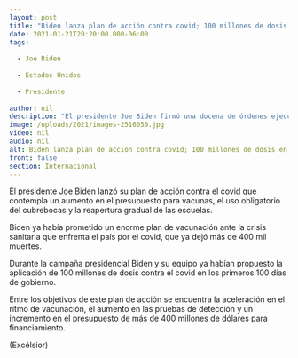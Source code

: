 ```yaml
---
layout: post
title: "Biden lanza plan de acción contra covid; 100 millones de dosis en 100 días"
date: 2021-01-21T20:20:00.000-06:00
tags:
  
  - Joe Biden
  
  - Estados Unidos
  
  - Presidente
  
author: nil
description: "El presidente Joe Biden firmó una docena de órdenes ejecutivas que contemplan vacunación, uso obligatorio de cubrebocas y más."
image: /uploads/2021/images-2516050.jpg
video: nil
audio: nil
alt: Biden lanza plan de acción contra covid; 100 millones de dosis en 100 días
front: false
section: Internacional
---
```


El presidente Joe Biden lanzó su plan de acción contra el covid que contempla un aumento en el presupuesto para vacunas, el uso obligatorio del cubrebocas y la reapertura gradual de las escuelas.

Biden ya había prometido un enorme plan de vacunación ante la crisis sanitaria que enfrenta el país por el covid, que ya dejó más de 400 mil muertes.

Durante la campaña presidencial Biden y su equipo ya habían propuesto la aplicación de 100 millones de dosis contra el covid en los primeros 100 días de gobierno.

Entre los objetivos de este plan de acción se encuentra la aceleración en el ritmo de vacunación, el aumento en las pruebas de detección y un incremento en el presupuesto de más de 400 millones de dólares para financiamiento.

(Excélsior)